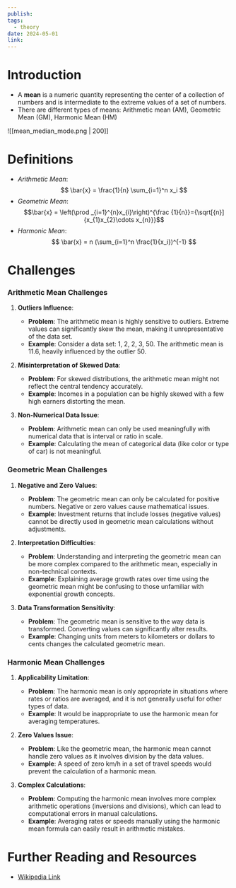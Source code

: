 ```yaml
---
publish: 
tags:
  - theory
date: 2024-05-01
link:
---
```

# Introduction
- A **mean** is a numeric quantity representing the center of a collection of numbers and is intermediate to the extreme values of a set of numbers.
- There are different types of means: Arithmetic mean (AM), Geometric Mean (GM), Harmonic Mean (HM)

![[mean_median_mode.png | 200]]
# Definitions
- *Arithmetic Mean*:
$$ \bar{x} = \frac{1}{n} \sum_{i=1}^n x_i $$
- *Geometric Mean*:
$$\bar{x} = \left(\prod _{i=1}^{n}x_{i}\right)^{\frac {1}{n}}={\sqrt[{n}]{x_{1}x_{2}\cdots x_{n}}}$$
- *Harmonic Mean*:
$$ \bar{x} = n (\sum_{i=1}^n \frac{1}{x_i})^{-1} $$
# Challenges
### Arithmetic Mean Challenges

1. **Outliers Influence**:
    - **Problem**: The arithmetic mean is highly sensitive to outliers. Extreme values can significantly skew the mean, making it unrepresentative of the data set.
    - **Example**: Consider a data set: 1, 2, 2, 3, 50. The arithmetic mean is 11.6, heavily influenced by the outlier 50.

1. **Misinterpretation of Skewed Data**:    
    - **Problem**: For skewed distributions, the arithmetic mean might not reflect the central tendency accurately.
    - **Example**: Incomes in a population can be highly skewed with a few high earners distorting the mean.

2. **Non-Numerical Data Issue**:
    - **Problem**: Arithmetic mean can only be used meaningfully with numerical data that is interval or ratio in scale.
    - **Example**: Calculating the mean of categorical data (like color or type of car) is not meaningful.
### Geometric Mean Challenges

1. **Negative and Zero Values**:
    - **Problem**: The geometric mean can only be calculated for positive numbers. Negative or zero values cause mathematical issues.
    - **Example**: Investment returns that include losses (negative values) cannot be directly used in geometric mean calculations without adjustments.

1. **Interpretation Difficulties**:
    - **Problem**: Understanding and interpreting the geometric mean can be more complex compared to the arithmetic mean, especially in non-technical contexts.
    - **Example**: Explaining average growth rates over time using the geometric mean might be confusing to those unfamiliar with exponential growth concepts.

1. **Data Transformation Sensitivity**:
    - **Problem**: The geometric mean is sensitive to the way data is transformed. Converting values can significantly alter results.
    - **Example**: Changing units from meters to kilometers or dollars to cents changes the calculated geometric mean.
### Harmonic Mean Challenges

1. **Applicability Limitation**:
    - **Problem**: The harmonic mean is only appropriate in situations where rates or ratios are averaged, and it is not generally useful for other types of data.
    - **Example**: It would be inappropriate to use the harmonic mean for averaging temperatures.

1. **Zero Values Issue**:
    - **Problem**: Like the geometric mean, the harmonic mean cannot handle zero values as it involves division by the data values.
    - **Example**: A speed of zero km/h in a set of travel speeds would prevent the calculation of a harmonic mean.

1. **Complex Calculations**:    
    - **Problem**: Computing the harmonic mean involves more complex arithmetic operations (inversions and divisions), which can lead to computational errors in manual calculations.
    - **Example**: Averaging rates or speeds manually using the harmonic mean formula can easily result in arithmetic mistakes.

# Further Reading and Resources
- [Wikipedia Link](https://en.wikipedia.org/wiki/Mean)

